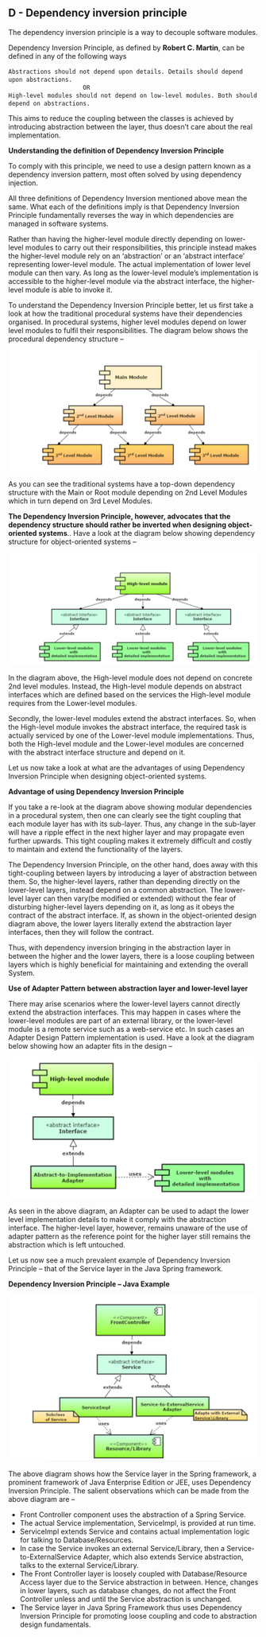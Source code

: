 ## D - Dependency inversion principle

The dependency inversion principle is a way to decouple software modules.

Dependency Inversion Principle, as defined by **Robert C. Martin**, can be defined in any of the following ways
                 
    Abstractions should not depend upon details. Details should depend upon abstractions.
                         OR                          
    High-level modules should not depend on low-level modules. Both should depend on abstractions.

This aims to reduce the coupling between the classes is achieved by introducing abstraction between the layer, thus doesn’t care about the real implementation.

**Understanding the definition of Dependency Inversion Principle**

To comply with this principle, we need to use a design pattern known as a dependency inversion pattern, most often solved by using dependency injection.

All three definitions of Dependency Inversion mentioned above mean the same. What each of the definitions imply is that Dependency Inversion Principle fundamentally reverses the way in which dependencies are managed in software systems.

Rather than having the higher-level module directly depending on lower-level modules to carry out their responsibilities, this principle instead makes the higher-level module rely on an ‘abstraction’ or an ‘abstract interface’ representing lower-level module. The actual implementation of lower level module can then vary. As long as the lower-level module’s implementation is accessible to the higher-level module via the abstract interface, the higher-level module is able to invoke it.

To understand the Dependency Inversion Principle better, let us first take a look at how the traditional procedural systems have their dependencies organised. In procedural systems, higher level modules depend on lower level modules to fulfil their responsibilities. The diagram below shows the procedural dependency structure –

![GitHub Logo](/DependencyInversion-Example1.JPG)

As you can see the traditional systems have a top-down dependency structure with the Main or Root module depending on 2nd Level Modules which in turn depend on 3rd Level Modules.

**The Dependency Inversion Principle, however, advocates that the dependency structure should rather be inverted when designing object-oriented systems**.. Have a look at the diagram below showing dependency structure for object-oriented systems –

![GitHub Logo](/DependencyInversion-Example2.JPG)

In the diagram above, the High-level module does not depend on concrete 2nd level modules. Instead, the High-level module depends on abstract interfaces which are defined based on the services the High-level module requires from the Lower-level modules.

Secondly, the lower-level modules extend the abstract interfaces. So, when the High-level module invokes the abstract interface, the required task is actually serviced by one of the Lower-level module implementations. Thus, both the High-level module and the Lower-level modules are concerned with the abstract interface structure and depend on it.

Let us now take a look at what are the advantages of using Dependency Inversion Principle when designing object-oriented systems.

**Advantage of using Dependency Inversion Principle**

If you take a re-look at the diagram above showing modular dependencies in a procedural system, then one can clearly see the tight coupling that each module layer has with its sub-layer. Thus, any change in the sub-layer will have a ripple effect in the next higher layer and may propagate even further upwards. This tight coupling makes it extremely difficult and costly to maintain and extend the functionality of the layers.

The Dependency Inversion Principle, on the other hand, does away with this tight-coupling between layers by introducing a layer of abstraction between them. So, the higher-level layers, rather than depending directly on the lower-level layers, instead depend on a common abstraction. The lower-level layer can then vary(be modified or extended) without the fear of disturbing higher-level layers depending on it, as long as it obeys the contract of the abstract interface. If, as shown in the object-oriented design diagram above, the lower layers literally extend the abstraction layer interfaces, then they will follow the contract.

Thus, with dependency inversion bringing in the abstraction layer in between the higher and the lower layers, there is a loose coupling between layers which is highly beneficial for maintaining and extending the overall System.

**Use of Adapter Pattern between abstraction layer and lower-level layer**

There may arise scenarios where the lower-level layers cannot directly extend the abstraction interfaces. This may happen in cases where the lower-level modules are part of an external library, or the lower-level module is a remote service such as a web-service etc. In such cases an Adapter Design Pattern implementation is used. Have a look at the diagram below showing how an adapter fits in the design –

![GitHub Logo](/DependencyInversion-Example3.JPG)

As seen in the above diagram, an Adapter can be used to adapt the lower level implementation details to make it comply with the abstraction interface. The higher-level layer, however, remains unaware of the use of adapter pattern as the reference point for the higher layer still remains the abstraction which is left untouched.

Let us now see a much prevalent example of Dependency Inversion Principle – that of the Service layer in the Java Spring framework.

**Dependency Inversion Principle – Java Example**

![GitHub Logo](/DependencyInversion-Example4.JPG)

The above diagram shows how the Service layer in the Spring framework, a prominent framework of Java Enterprise Edition or JEE, uses Dependency Inversion Principle. The salient observations which can be made from the above diagram are –

* Front Controller component uses the abstraction of a Spring Service.
* The actual Service implementation, ServiceImpl, is provided at run time.
* ServiceImpl extends Service and contains actual implementation logic for talking to Database/Resources.
* In case the Service invokes an external Service/Library, then a Service-to-ExternalService Adapter, which also extends Service abstraction, talks to the external Service/Library.
* The Front Controller layer is loosely coupled with Database/Resource Access layer due to the Service abstraction in between. Hence, changes in lower layers, such as database changes, do not affect the Front Controller unless and until the Service abstraction is unchanged.
* The Service layer in Java Spring Framework thus uses Dependency Inversion Principle for promoting loose coupling and code to abstraction design fundamentals.
